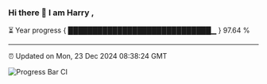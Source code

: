 ### Hi there 👋 I am Harry , 

⏳ Year progress { █████████████████████████████▁ } 97.64 %

---

⏰ Updated on Mon, 23 Dec 2024 08:38:24 GMT

![Progress Bar CI](https://github.com/duykhang68/duykhang68/workflows/Progress%20Bar%20CI/badge.svg)
